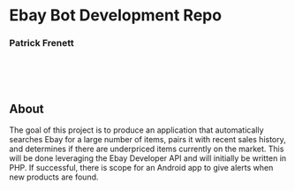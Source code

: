 <h1>Ebay Bot Development Repo</h1>
<h3>Patrick Frenett</h3>


<br><br><br>
<h2>About</h2>
The goal of this project is to produce an application that automatically searches Ebay for a large number of items, pairs it with recent sales history, and determines if there are underpriced items currently on the market.
This will be done leveraging the Ebay Developer API and will initially be written in PHP. If successful, there is scope for an Android app to give alerts when new products are found.




<br><br><br>
